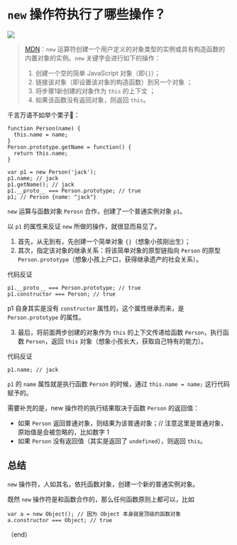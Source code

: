 # `new` 操作符执行了哪些操作？

![](http://www.iseb.cc/wp-content/uploads/2019/06/new.jpg)

> [MDN](https://developer.mozilla.org/zh-CN/docs/Web/JavaScript/Reference/Operators/new)：`new` 运算符创建一个用户定义的对象类型的实例或具有构造函数的内置对象的实例。`new` 关键字会进行如下的操作：
> 1. 创建一个空的简单 JavaScript 对象（即`{}`）；
> 2. 链接该对象（即设置该对象的构造函数）到另一个对象 ；
> 3. 将步骤1新创建的对象作为 `this` 的上下文 ；
> 4. 如果该函数没有返回对象，则返回 `this`。

千言万语不如举个栗子🌰：

```
function Person(name) {
  this.name = name;
}
Person.prototype.getName = function() {
  return this.name;
}

var p1 = new Person('jack');
p1.name; // jack
p1.getName(); // jack
p1.__proto__ === Person.prototype; // true
p1; // Person {name: "jack"}
```

`new` 运算与函数对象 `Perosn` 合作，创建了一个普通实例对象 `p1`。

以 `p1` 的属性来反证 `new` 所做的操作，就很显而易见了。

1. 首先，从无到有，先创建一个简单对象 `{}`（想象小孩刚出生）；
2. 其次，指定该对象的继承关系：将该简单对象的原型链指向 `Person` 的原型 `Person.prototype`（想象小孩上户口，获得继承遗产的社会关系）。

代码反证

```
p1.__proto__ === Person.prototype; // true
p1.constructor === Person; // true
```

p1 自身其实是没有 `constructor` 属性的，这个属性继承而来，是 `Person.prototype` 的属性。

3. 最后，将前面两步创建的对象作为 `this` 的上下文传递给函数 `Person`，执行函数 `Person`，返回 `this` 对象（想象小孩长大，获取自己特有的能力）。

代码反证

```
p1.name; // jack
```

`p1` 的 `name` 属性就是执行函数 `Person` 的时候，通过 `this.name = name;` 这行代码赋予的。

需要补充的是，new 操作符的执行结果取决于函数 `Person` 的返回值：

* 如果 `Person` 返回普通对象，则结果为该普通对象；// 注意这里是普通对象，原始值是会被忽略的，比如数字 1
* 如果 `Person` 没有返回值（其实是返回了 `undefined`），则返回 `this`。

## 总结

`new` 操作符，人如其名，依托函数对象，创建一个新的普通实例对象。

既然 `new` 操作符是和函数合作的，那么任何函数原则上都可以，比如

```
var a = new Object(); // 因为 Object 本身就是顶级的函数对象
a.constructor === Object; // true
```

（end）
